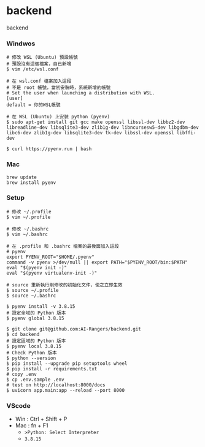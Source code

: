 # backend
backend

### Windwos

```shell
# 修改 WSL (Ubuntu) 預設帳號
# 預設沒有這個檔案，自已新增
$ vim /etc/wsl.conf 
```

```shell
# 在 wsl.conf 檔案加入這段
# 不是 root 帳號，當初安裝時，系統新增的帳號
# Set the user when launching a distribution with WSL.
[user]
default = 你的WSL帳號
```

```shell
# 在 WSL (Ubuntu) 上安裝 python (pyenv) 
$ sudo apt-get install git gcc make openssl libssl-dev libbz2-dev libreadline-dev libsqlite3-dev zlib1g-dev libncursesw5-dev libgdbm-dev libc6-dev zlib1g-dev libsqlite3-dev tk-dev libssl-dev openssl libffi-dev

$ curl https://pyenv.run | bash
```
### Mac

```
brew update
brew install pyenv
```
### Setup

```shell
# 修改 ~/.profile
$ vim ~/.profile

# 修改 ~/.bashrc
$ vim ~/.bashrc
```

```shell
# 在 .profile 和 .bashrc 檔案的最後面加入這段
# pyenv
export PYENV_ROOT="$HOME/.pyenv"
command -v pyenv >/dev/null || export PATH="$PYENV_ROOT/bin:$PATH"
eval "$(pyenv init -)"
eval "$(pyenv virtualenv-init -)"
```

```shell
# source 重新執行剛修改的初始化文件，使之立即生效
$ source ~/.profile
$ source ~/.bashrc
```

```shell
$ pyenv install -v 3.8.15
# 設定全域的 Python 版本
$ pyenv global 3.8.15

$ git clone git@github.com:AI-Rangers/backend.git
$ cd backend
# 設定區域的 Python 版本
$ pyenv local 3.8.15
# Check Python 版本
$ python --version
$ pip install --upgrade pip setuptools wheel
$ pip install -r requirements.txt
# copy .env
$ cp .env.sample .env
# test on http://localhost:8000/docs
$ uvicorn app.main:app --reload --port 8000
```

### VScode
- Win : Ctrl + Shift + P
- Mac : fn + F1
    - `>Python: Select Interpreter`
    - `3.8.15`

